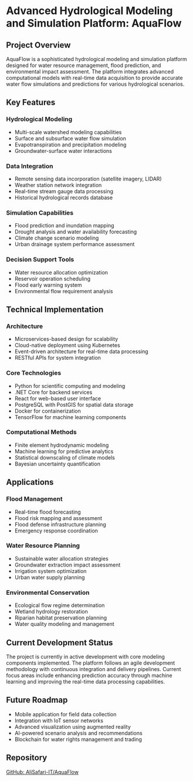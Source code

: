 # Advanced Hydrological Modeling and Simulation Platform: AquaFlow

## Project Overview
AquaFlow is a sophisticated hydrological modeling and simulation platform designed for water resource management, flood prediction, and environmental impact assessment. The platform integrates advanced computational models with real-time data acquisition to provide accurate water flow simulations and predictions for various hydrological scenarios.

## Key Features

### Hydrological Modeling
- Multi-scale watershed modeling capabilities
- Surface and subsurface water flow simulation
- Evapotranspiration and precipitation modeling
- Groundwater-surface water interactions

### Data Integration
- Remote sensing data incorporation (satellite imagery, LIDAR)
- Weather station network integration
- Real-time stream gauge data processing
- Historical hydrological records database

### Simulation Capabilities
- Flood prediction and inundation mapping
- Drought analysis and water availability forecasting
- Climate change scenario modeling
- Urban drainage system performance assessment

### Decision Support Tools
- Water resource allocation optimization
- Reservoir operation scheduling
- Flood early warning system
- Environmental flow requirement analysis

## Technical Implementation

### Architecture
- Microservices-based design for scalability
- Cloud-native deployment using Kubernetes
- Event-driven architecture for real-time data processing
- RESTful APIs for system integration

### Core Technologies
- Python for scientific computing and modeling
- .NET Core for backend services
- React for web-based user interface
- PostgreSQL with PostGIS for spatial data storage
- Docker for containerization
- TensorFlow for machine learning components

### Computational Methods
- Finite element hydrodynamic modeling
- Machine learning for predictive analytics
- Statistical downscaling of climate models
- Bayesian uncertainty quantification

## Applications

### Flood Management
- Real-time flood forecasting
- Flood risk mapping and assessment
- Flood defense infrastructure planning
- Emergency response coordination

### Water Resource Planning
- Sustainable water allocation strategies
- Groundwater extraction impact assessment
- Irrigation system optimization
- Urban water supply planning

### Environmental Conservation
- Ecological flow regime determination
- Wetland hydrology restoration
- Riparian habitat preservation planning
- Water quality modeling and management

## Current Development Status
The project is currently in active development with core modeling components implemented. The platform follows an agile development methodology with continuous integration and delivery pipelines. Current focus areas include enhancing prediction accuracy through machine learning and improving the real-time data processing capabilities.

## Future Roadmap
- Mobile application for field data collection
- Integration with IoT sensor networks
- Advanced visualization using augmented reality
- AI-powered scenario analysis and recommendations
- Blockchain for water rights management and trading

## Repository
[GitHub: AliSafari-IT/AquaFlow](https://github.com/AliSafari-IT/AquaFlow)
